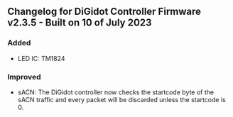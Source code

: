 ## Changelog for DiGidot Controller Firmware v2.3.5 - Built on 10 of July 2023 ##

### Added ###
* LED IC: TM1824

### Improved ###
* sACN: The DiGidot controller now checks the startcode byte of the sACN traffic and every packet will be discarded unless the startcode is 0.